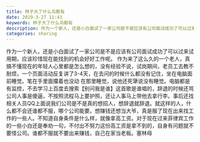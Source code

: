 ```yaml
---
title: 林子大了什么鸟都有
date: 2019-3-27 11:43
keywords: 林子大了什么鸟都有
description: 作为一个新人，还是小白面试了一家公司是不是应该有公司面试成功了可以过来试用期，应该珍惜现在能找到的机会好好工作呢。作为来了这么久的一个老人，真搞不懂现在的年轻人心里都是怎么想的，没有经验不说，试岗期间，老员工去教不耐烦，一个页面活动反复讲了
categories: sharing
---
```

<td class="t_f" id="postmessage_3317773">

作为一个新人，还是小白面试了一家公司是不是应该有公司面试成功了可以过来试用期，应该珍惜现在能找到的机会好好工作呢。 作为来了这么久的一个老人，真搞不懂现在的年轻人心里都是怎么想的，没有经验不说，试岗期间，老员工去教不耐烦，一个页面活动反复讲了3-4天，在去问的时候什么都没有记住，坐在电脑面前睡觉。笔在手里面攥着也没动 在那里睡觉，说他还死犟说没有睡觉。电脑都是有监控，不去学习上百度去搜索【别问我是谁】这首歌是谁唱的，辞退的时候还骂公司人事是傻逼，不按照流程马上要护照，还让人事马上带他去拿行李。事后还找相关人员QQ上面说我们公司是不是真的想招人，想辞退就辞退。就这样的人，什么都不会还谁都不服，哪个公司能要。想赚钱还想当大爷，真是服了现在出来找工作的一些人。不知道自身条件是什么样，就像拿高工资。对于现在过来菲律宾工作的一些小白还是奉劝一句，不付出不努力这份高工资是拿不到的，自身有问题就不要怪公司。谁都不服就不要出来赚钱，自己在家当老板。塞林母</td>
